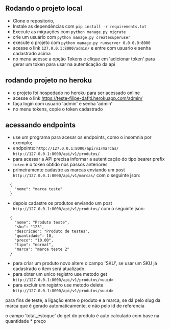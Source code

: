## Rodando o projeto local

- Clone o repositorio,
- Instale as dependências com `pip install -r requirements.txt`
- Execute as migrações com `python manage.py migrate`
- crie um usuário com `python manage.py createsuperuser`
- execute o projeto com `python manage.py runserver 0.0.0.0:8000`
- acesse o link `127.0.0.1:8000/admin/` e entre com usuario e senha cadastrado acima
- no menu acesse a opção Tokens e clique em 'adicionar token' para gerar um token para usar na autenticação da api

## rodando projeto no heroku
- o projeto foi hospedado no heroku para ser acessado online
- acesse o link https://teste-filipe-dafiti.herokuapp.com/admin/
- faça login com usuario 'admin' e senha 'admin'
- no menu tokens, copie o token cadastrado

## acessando endpoints
- use um programa para acesar os endpoints, como o insomnia por exemplo;
- endpoints:
  `http://127.0.0.1:8000/api/v1/marcas/`
  `http://127.0.0.1:8000/api/v1/produtos/`
- para acessar a API precisa informar a autenticação do tipo bearer prefix `token` e o token obtido nos passos
  anteriores
- primeiramente cadastre as marcas enviando um post `http://127.0.0.1:8000/api/v1/marcas/` com o seguinte json:

```
  {
    "nome": "marca teste"
  }
```

- depois cadastre os produtos enviando um post `http://127.0.0.1:8000/api/v1/produtos/` com o seguinte json:

```
  {
    "nome": "Produto teste",
    "sku": "123",
    "descricao": "Produto de testes",
    "quantidade": 10,
    "preco": "10.00",
    "tipo": "normal",	
    "marca": "marca teste 2"
  }
```

- para criar um produto novo altere o campo 'SKU', se usar um SKU já cadastrado o item será atualizado.
- para obter um unico registro use metodo get `http://127.0.0.1:8000/api/v1/produtos/<uuid>`
- para excluir um registro use metodo delete `http://127.0.0.1:8000/api/v1/produtos/<uuid>`

para fins de teste, a ligação entre o produto e a marca, se dá pelo slug da marca que é gerado automaticamente, e não
pelo id de referencia

o campo 'total_estoque' do get do produto é auto calculado com base na quantidade * preço